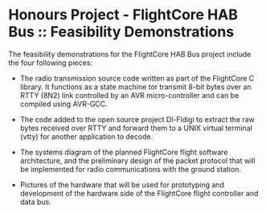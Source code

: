 Honours Project - FlightCore HAB Bus :: Feasibility Demonstrations
==================================================================

The feasibility demonstrations for the FlightCore HAB Bus project include the
four following pieces:

 * The radio transmission source code written as part of the FlightCore C
   library. It functions as a state machine tor transmit 8-bit bytes over an
   RTTY (8N2) link controlled by an AVR micro-controller and can be compiled
   using AVR-GCC.

 * The code added to the open source project Dl-Fldigi to extract the raw bytes
   received over RTTY and forward them to a UNIX virtual terminal (vtty) for
   another application to decode.
 
 * The systems diagram of the planned FlightCore flight software architecture,
   and the preliminary design of the packet protocol that will be implemented
   for radio communications with the ground station.
  
 * Pictures of the hardware that will be used for prototyping and development
   of the hardware side of the FlightCore flight controller and data bus.

